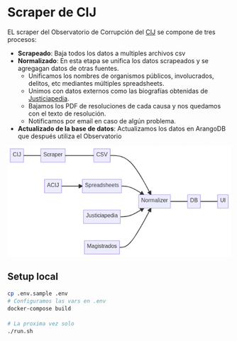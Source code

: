 # Scraper de CIJ

EL scraper del Observatorio de Corrupción del [CIJ](https://www.cij.gob.ar/causas-de-corrupcion.html) se compone de tres procesos:

- **Scrapeado**: Baja todos los datos a multiples archivos csv
- **Normalizado**: En esta etapa se unifica los datos scrapeados y se agregagan datos de otras fuentes.
  - Unificamos los nombres de organismos públicos, involucrados, delitos, etc mediantes múltiples spreadsheets.
  - Unimos con datos externos como las biografías obtenidas de [Justiciapedia](https://chequeado.com/justiciapedia/).
  - Bajamos los PDF de resoluciones de cada causa y nos quedamos con el texto de resolución.
  - Notificamos por email en caso de algún problema.
- **Actualizado de la base de datos**: Actualizamos los datos en ArangoDB que después utiliza el Observatorio

![Flujo general](diagrama.png)

## Setup local

```bash
cp .env.sample .env
# Configuramos las vars en .env
docker-compose build

# La proxima vez solo
./run.sh
```
